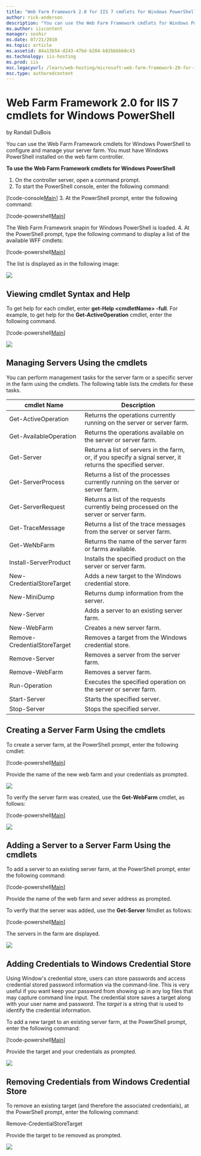 ```yaml
---
title: "Web Farm Framework 2.0 for IIS 7 cmdlets for Windows PowerShell | Microsoft Docs"
author: rick-anderson
description: "You can use the Web Farm Framework cmdlets for Windows PowerShell to configure and manage your server farm. You must have Windows PowerShell installed on the..."
ms.author: iiscontent
manager: soshir
ms.date: 07/21/2010
ms.topic: article
ms.assetid: 84a13b54-d243-47bd-b204-b82bbbbb0c43
ms.technology: iis-hosting
ms.prod: iis
msc.legacyurl: /learn/web-hosting/microsoft-web-farm-framework-20-for-iis-7/web-farm-framework-20-for-iis-cmdlets-for-windows-powershell
msc.type: authoredcontent
---
```

Web Farm Framework 2.0 for IIS 7 cmdlets for Windows PowerShell
====================
by Randall DuBois

You can use the Web Farm Framework cmdlets for Windows PowerShell to configure and manage your server farm. You must have Windows PowerShell installed on the web farm controller.

**To use the Web Farm Framework cmdlets for Windows PowerShell**

1. On the controller server, open a command prompt.
2. To start the PowerShell console, enter the following command:

[!code-console[Main](web-farm-framework-20-for-iis-cmdlets-for-windows-powershell/samples/sample1.cmd)]
3. At the PowerShell prompt, enter the following command:

[!code-powershell[Main](web-farm-framework-20-for-iis-cmdlets-for-windows-powershell/samples/sample2.ps1)]

The Web Farm Framework snapin for Windows PowerShell is loaded.
4. At the PowerShell prompt, type the following command to display a list of the available WFF cmdlets:

[!code-powershell[Main](web-farm-framework-20-for-iis-cmdlets-for-windows-powershell/samples/sample3.ps1)]

The list is displayed as in the following image:

[![](web-farm-framework-20-for-iis-cmdlets-for-windows-powershell/_static/image2.png)](web-farm-framework-20-for-iis-cmdlets-for-windows-powershell/_static/image1.png)

## Viewing cmdlet Syntax and Help

To get help for each cmdlet, enter **get-Help &lt;cmdletName&gt; -full**. For example, to get help for the **Get-ActiveOperation** cmdlet, enter the following command.


[!code-powershell[Main](web-farm-framework-20-for-iis-cmdlets-for-windows-powershell/samples/sample4.ps1)]


[![](web-farm-framework-20-for-iis-cmdlets-for-windows-powershell/_static/image4.png)](web-farm-framework-20-for-iis-cmdlets-for-windows-powershell/_static/image3.png)

## Managing Servers Using the cmdlets

You can perform management tasks for the server farm or a specific server in the farm using the cmdlets. The following table lists the cmdlets for these tasks.

| cmdlet Name | Description |
| --- | --- |
| Get-ActiveOperation | Returns the operations currently running on the server or server farm. |
| Get-AvailableOperation | Returns the operations available on the server or server farm. |
| Get-Server | Returns a list of servers in the farm, or, if you specify a signal server, it returns the specified server. |
| Get-ServerProcess | Returns a list of the processes currently running on the server or server farm. |
| Get-ServerRequest | Returns a list of the requests currently being processed on the server or server farm. |
| Get-TraceMessage | Returns a list of the trace messages from the server or server farm. |
| Get-WeNbFarm | Returns the name of the server farm or farms available. |
| Install-ServerProduct | Installs the specified product on the server or server farm. |
| New-CredentialStoreTarget | Adds a new target to the Windows credential store. |
| New-MiniDump | Returns dump information from the server. |
| New-Server | Adds a server to an existing server farm. |
| New-WebFarm | Creates a new server farm. |
| Remove-CredentialStoreTarget | Removes a target from the Windows credential store. |
| Remove-Server | Removes a server from the server farm. |
| Remove-WebFarm | Removes a server farm. |
| Run-Operation | Executes the specified operation on the server or server farm. |
| Start-Server | Starts the specified server. |
| Stop-Server | Stops the specified server. |

## Creating a Server Farm Using the cmdlets

To create a server farm, at the PowerShell prompt, enter the following cmdlet:


[!code-powershell[Main](web-farm-framework-20-for-iis-cmdlets-for-windows-powershell/samples/sample5.ps1)]


Provide the name of the new web farm and your credentials as prompted.

[![](web-farm-framework-20-for-iis-cmdlets-for-windows-powershell/_static/image6.png)](web-farm-framework-20-for-iis-cmdlets-for-windows-powershell/_static/image5.png)

To verify the server farm was created, use the **Get-WebFarm** cmdlet, as follows:


[!code-powershell[Main](web-farm-framework-20-for-iis-cmdlets-for-windows-powershell/samples/sample6.ps1)]


[![](web-farm-framework-20-for-iis-cmdlets-for-windows-powershell/_static/image8.png)](web-farm-framework-20-for-iis-cmdlets-for-windows-powershell/_static/image7.png)

## Adding a Server to a Server Farm Using the cmdlets

To add a server to an existing server farm, at the PowerShell prompt, enter the following command:


[!code-powershell[Main](web-farm-framework-20-for-iis-cmdlets-for-windows-powershell/samples/sample7.ps1)]


Provide the name of the web farm and sever address as prompted.

To verify that the server was added, use the **Get-Server** Nmdlet as follows:

[!code-powershell[Main](web-farm-framework-20-for-iis-cmdlets-for-windows-powershell/samples/sample8.ps1)]

The servers in the farm are displayed.

[![](web-farm-framework-20-for-iis-cmdlets-for-windows-powershell/_static/image10.png)](web-farm-framework-20-for-iis-cmdlets-for-windows-powershell/_static/image9.png)

## Adding Credentials to Windows Credential Store

Using Window's credential store, users can store passwords and access credential stored password information via the command-line. This is very useful if you want keep your password from showing up in any log files that may capture command line input. The credential store saves a target along with your user name and password. The *target* is a string that is used to identify the credential information.

To add a new target to an existing server farm, at the PowerShell prompt, enter the following command:


[!code-powershell[Main](web-farm-framework-20-for-iis-cmdlets-for-windows-powershell/samples/sample9.ps1)]


Provide the target and your credentials as prompted.

[![](web-farm-framework-20-for-iis-cmdlets-for-windows-powershell/_static/image12.png)](web-farm-framework-20-for-iis-cmdlets-for-windows-powershell/_static/image11.png)

## Removing Credentials from Windows Credential Store

To remove an existing target (and therefore the associated credentials), at the PowerShell prompt, enter the following command:

Remove-CredentialStoreTarget

Provide the target to be removed as prompted.

[![](web-farm-framework-20-for-iis-cmdlets-for-windows-powershell/_static/image14.png)](web-farm-framework-20-for-iis-cmdlets-for-windows-powershell/_static/image13.png)